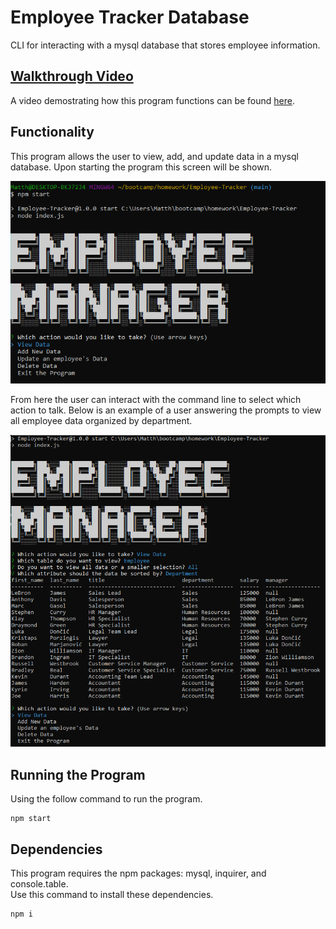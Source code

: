 # Employee Tracker Database

CLI for interacting with a mysql database that stores employee information. 

## [Walkthrough Video](https://youtu.be/oIn2NTmTHZ8)

A video demostrating how this program functions can be found [here](https://youtu.be/oIn2NTmTHZ8).

## Functionality    

This program allows the user to view, add, and update data in a mysql database. Upon starting the program this screen will be shown. 

![Start Screen](https://raw.githubusercontent.com/MatthewRonaldJohnson/Employee-Tracker/main/assets/img/Start-Screen.PNG)

From here the user can interact with the command line to select which action to talk. Below is an example of a user answering the prompts to view all employee data organized by department. 

![Note Screen](https://raw.githubusercontent.com/MatthewRonaldJohnson/Employee-Tracker/main/assets/img/View-Data-View.PNG)

## Running the Program

Using the follow command to run the program.

```
npm start
```

## Dependencies

This program requires the npm packages: mysql, inquirer, and console.table.  
Use this command to install these dependencies.  

```
npm i
```
